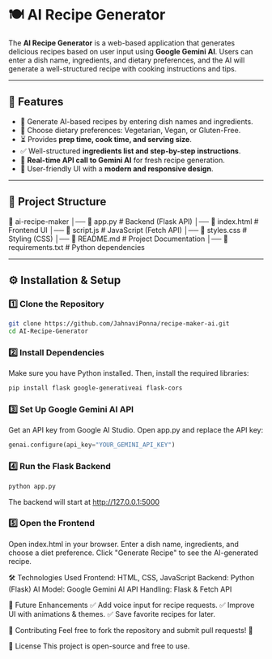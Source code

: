 # 🍽️ AI Recipe Generator  

The **AI Recipe Generator** is a web-based application that generates delicious recipes based on user input using **Google Gemini AI**. Users can enter a dish name, ingredients, and dietary preferences, and the AI will generate a well-structured recipe with cooking instructions and tips.  

---

## 🚀 Features  
- 🍲 Generate AI-based recipes by entering dish names and ingredients.  
- 🌱 Choose dietary preferences: Vegetarian, Vegan, or Gluten-Free.  
- ⏳ Provides **prep time, cook time, and serving size**.  
- ✅ Well-structured **ingredients list and step-by-step instructions**.  
- 🔄 **Real-time API call to Gemini AI** for fresh recipe generation.  
- 🎨 User-friendly UI with a **modern and responsive design**.  

---

## 📂 Project Structure  

📂 ai-recipe-maker
│── 📄 app.py              # Backend (Flask API)
│── 📄 index.html          # Frontend UI
│── 📄 script.js           # JavaScript (Fetch API)
│── 📄 styles.css          # Styling (CSS)
│── 📄 README.md           # Project Documentation
│── 📄 requirements.txt    # Python dependencies

---

## ⚙️ Installation & Setup  

### 1️⃣ Clone the Repository  
```bash
git clone https://github.com/JahnaviPonna/recipe-maker-ai.git
cd AI-Recipe-Generator
```

### 2️⃣ Install Dependencies
Make sure you have Python installed. Then, install the required libraries:
```bash
pip install flask google-generativeai flask-cors
```

### 3️⃣ Set Up Google Gemini AI API
Get an API key from Google AI Studio.
Open app.py and replace the API key:
```python
genai.configure(api_key="YOUR_GEMINI_API_KEY")
```

### 4️⃣ Run the Flask Backend
```bash
python app.py
```
The backend will start at http://127.0.0.1:5000

### 5️⃣ Open the Frontend
Open index.html in your browser.
Enter a dish name, ingredients, and choose a diet preference.
Click "Generate Recipe" to see the AI-generated recipe.


🛠️ Technologies Used
Frontend: HTML, CSS, JavaScript
Backend: Python (Flask)
AI Model: Google Gemini AI
API Handling: Flask & Fetch API


📌 Future Enhancements
✅ Add voice input for recipe requests.
✅ Improve UI with animations & themes.
✅ Save favorite recipes for later.

🤝 Contributing
Feel free to fork the repository and submit pull requests! 🚀

📜 License
This project is open-source and free to use.
